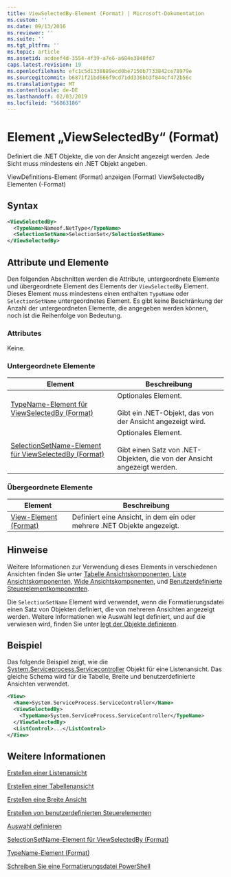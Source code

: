```yaml
---
title: ViewSelectedBy-Element (Format) | Microsoft-Dokumentation
ms.custom: ''
ms.date: 09/13/2016
ms.reviewer: ''
ms.suite: ''
ms.tgt_pltfrm: ''
ms.topic: article
ms.assetid: acdeef4d-3554-4f39-a7e6-a684e3848fd7
caps.latest.revision: 19
ms.openlocfilehash: efc1c5d1338889ecd0be7150b7733842ce78979e
ms.sourcegitcommit: b6871f21bd666f9cd71dd336bb3f844cf472b56c
ms.translationtype: MT
ms.contentlocale: de-DE
ms.lasthandoff: 02/03/2019
ms.locfileid: "56863186"
---
```

# <a name="viewselectedby-element-format"></a>Element „ViewSelectedBy“ (Format)

Definiert die .NET Objekte, die von der Ansicht angezeigt werden. Jede Sicht muss mindestens ein .NET Objekt angeben.

ViewDefinitions-Element (Format) anzeigen (Format) ViewSelectedBy Elementen (-Format)

## <a name="syntax"></a>Syntax

```xml
<ViewSelectedBy>
  <TypeName>Nameof.NetType</TypeName>
  <SelectionSetName>SelectionSet</SelectionSetName>
</ViewSelectedBy>
```

## <a name="attributes-and-elements"></a>Attribute und Elemente

Den folgenden Abschnitten werden die Attribute, untergeordnete Elemente und übergeordnete Element des Elements der `ViewSelectedBy` Element. Dieses Element muss mindestens einen enthalten `TypeName` oder `SelectionSetName` untergeordnetes Element. Es gibt keine Beschränkung der Anzahl der untergeordneten Elemente, die angegeben werden können, noch ist die Reihenfolge von Bedeutung.

### <a name="attributes"></a>Attributes

Keine.

### <a name="child-elements"></a>Untergeordnete Elemente

|Element|Beschreibung|
|-------------|-----------------|
|[TypeName-Element für ViewSelectedBy (Format)](./typename-element-for-viewselectedby-format.md)|Optionales Element.<br /><br /> Gibt ein .NET-Objekt, das von der Ansicht angezeigt wird.|
|[SelectionSetName-Element für ViewSelectedBy (Format)](./selectionsetname-element-for-viewselectedby-format.md)|Optionales Element.<br /><br /> Gibt einen Satz von .NET-Objekten, die von der Ansicht angezeigt werden.|

### <a name="parent-elements"></a>Übergeordnete Elemente

|Element|Beschreibung|
|-------------|-----------------|
|[View-Element (Format)](./view-element-format.md)|Definiert eine Ansicht, in dem ein oder mehrere .NET Objekte angezeigt.|

## <a name="remarks"></a>Hinweise

Weitere Informationen zur Verwendung dieses Elements in verschiedenen Ansichten finden Sie unter [Tabelle Ansichtskomponenten](./creating-a-table-view.md), [Liste Ansichtskomponenten](./creating-a-list-view.md), [Wide Ansichtskomponenten](./creating-a-wide-view.md), und [Benutzerdefinierte Steuerelementkomponenten](./creating-custom-controls.md).

Die `SelectionSetName` Element wird verwendet, wenn die Formatierungsdatei einen Satz von Objekten definiert, die von mehreren Ansichten angezeigt werden. Weitere Informationen wie Auswahl legt definiert, und auf die verwiesen wird, finden Sie unter [legt der Objekte definieren](./defining-selection-sets.md).

## <a name="example"></a>Beispiel

Das folgende Beispiel zeigt, wie die [System.Serviceprocess.Servicecontroller](/dotnet/api/System.ServiceProcess.ServiceController) Objekt für eine Listenansicht. Das gleiche Schema wird für die Tabelle, Breite und benutzerdefinierte Ansichten verwendet.

```xml
<View>
  <Name>System.ServiceProcess.ServiceController</Name>
  <ViewSelectedBy>
    <TypeName>System.ServiceProcess.ServiceController</TypeName>
  </ViewSelectedBy>
  <ListControl>...</ListControl>
</View>
```

## <a name="see-also"></a>Weitere Informationen

[Erstellen einer Listenansicht](./creating-a-list-view.md)

[Erstellen einer Tabellenansicht](./creating-a-table-view.md)

[Erstellen eine Breite Ansicht](./creating-a-wide-view.md)

[Erstellen von benutzerdefinierten Steuerelementen](./creating-custom-controls.md)

[Auswahl definieren](./defining-selection-sets.md)

[SelectionSetName-Element für ViewSelectedBy (Format)](./selectionsetname-element-for-viewselectedby-format.md)

[TypeName-Element (Format)](./typename-element-for-viewselectedby-format.md)

[Schreiben Sie eine Formatierungsdatei PowerShell](./writing-a-powershell-formatting-file.md)

